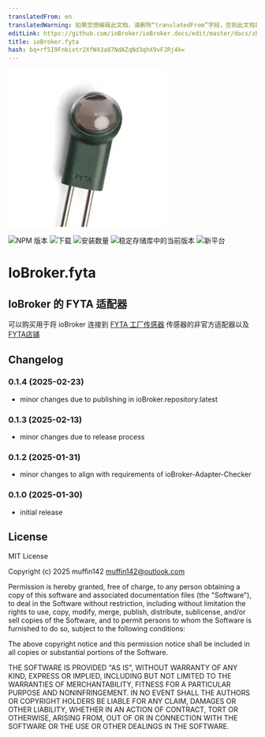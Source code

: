 ```yaml
---
translatedFrom: en
translatedWarning: 如果您想编辑此文档，请删除“translatedFrom”字段，否则此文档将再次自动翻译
editLink: https://github.com/ioBroker/ioBroker.docs/edit/master/docs/zh-cn/adapterref/iobroker.fyta/README.md
title: ioBroker.fyta
hash: bq+rf5I9Fnbivtr2XfW43a87NdAZqNd3qhX9vFJRj4k=
---
```

![标识](../../../en/adapterref/iobroker.fyta/admin/fyta.png)

![NPM 版本](https://img.shields.io/npm/v/iobroker.fyta.svg)
![下载](https://img.shields.io/npm/dm/iobroker.fyta.svg)
![安装数量](https://iobroker.live/badges/fyta-installed.svg)
![稳定存储库中的当前版本](https://iobroker.live/badges/fyta-stable.svg)
![新平台](https://nodei.co/npm/iobroker.fyta.png?downloads=true)

# IoBroker.fyta
<!--

**测试：**![测试与发布](https://github.com/muffin142/ioBroker.fyta/workflows/Test%20and%20Release/badge.svg) -->

## IoBroker 的 FYTA 适配器
可以购买用于将 ioBroker 连接到 [FYTA 工厂传感器](https://fyta.de/) 传感器的非官方适配器以及 [FYTA店铺](https://fyta.de/collections/all/products/10-beams-1-hub)

## Changelog
<!--
	Placeholder for the next version (at the beginning of the line):
	### **WORK IN PROGRESS**
-->

### 0.1.4 (2025-02-23)
-   minor changes due to publishing in ioBroker.repository:latest

### 0.1.3 (2025-02-13)
-   minor changes due to release process

### 0.1.2 (2025-01-31)
-   minor changes to align with requirements of ioBroker-Adapter-Checker

### 0.1.0 (2025-01-30)
-   initial release

## License
MIT License

Copyright (c) 2025 muffin142 <muffin142@outlook.com>

Permission is hereby granted, free of charge, to any person obtaining a copy
of this software and associated documentation files (the "Software"), to deal
in the Software without restriction, including without limitation the rights
to use, copy, modify, merge, publish, distribute, sublicense, and/or sell
copies of the Software, and to permit persons to whom the Software is
furnished to do so, subject to the following conditions:

The above copyright notice and this permission notice shall be included in all
copies or substantial portions of the Software.

THE SOFTWARE IS PROVIDED "AS IS", WITHOUT WARRANTY OF ANY KIND, EXPRESS OR
IMPLIED, INCLUDING BUT NOT LIMITED TO THE WARRANTIES OF MERCHANTABILITY,
FITNESS FOR A PARTICULAR PURPOSE AND NONINFRINGEMENT. IN NO EVENT SHALL THE
AUTHORS OR COPYRIGHT HOLDERS BE LIABLE FOR ANY CLAIM, DAMAGES OR OTHER
LIABILITY, WHETHER IN AN ACTION OF CONTRACT, TORT OR OTHERWISE, ARISING FROM,
OUT OF OR IN CONNECTION WITH THE SOFTWARE OR THE USE OR OTHER DEALINGS IN THE
SOFTWARE.